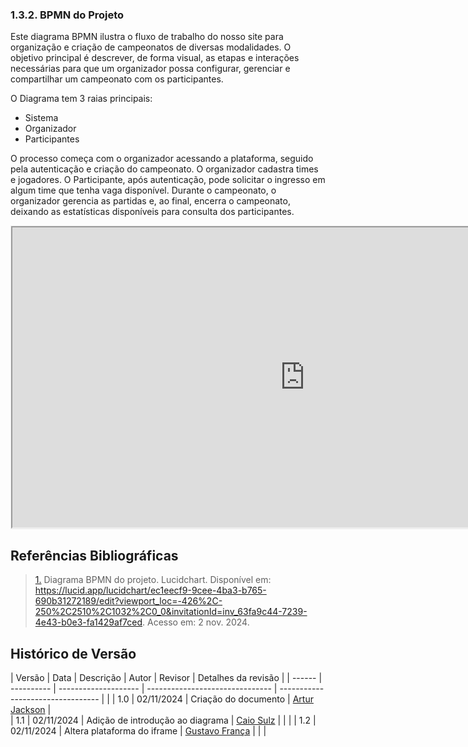 ### 1.3.2. BPMN do Projeto

 Este diagrama BPMN ilustra o fluxo de trabalho do nosso site para organização e criação de campeonatos de diversas modalidades. O objetivo principal é descrever, de forma visual, as etapas e interações necessárias para que um organizador possa configurar, gerenciar e compartilhar um campeonato com os participantes.
 
 O Diagrama tem 3 raias principais:

- Sistema
- Organizador
- Participantes

O processo começa com o organizador acessando a plataforma, seguido pela autenticação e criação do campeonato. O organizador cadastra times e jogadores. O Participante, após autenticação, pode solicitar o ingresso em algum time que tenha vaga disponível. Durante o campeonato, o organizador gerencia as partidas e, ao final, encerra o campeonato, deixando as estatísticas disponíveis para consulta dos participantes.

<div style="min-width: 935px; min-height: 480px; background-color: #f4f4f4; border: 1px solid #efefef">
  <iframe src="https://app.mural.co/embed/bc0f9db3-fa2a-4097-afb8-e7b5908e0ac5"
          width="100%"
          height="480px"
          sandbox="allow-same-origin allow-scripts allow-modals allow-popups allow-popups-to-escape-sandbox">
  </iframe>
</div>

## <a>Referências Bibliográficas</a>

> <a id="REF1" href="#anchor_1">1.</a> Diagrama BPMN do projeto. Lucidchart. Disponível em: <https://lucid.app/lucidchart/ec1eecf9-9cee-4ba3-b765-690b31272189/edit?viewport_loc=-426%2C-250%2C2510%2C1032%2C0_0&invitationId=inv_63fa9c44-7239-4e43-b0e3-fa1429af7ced>. Acesso em: 2 nov. 2024.



## Histórico de Versão

| Versão | Data       | Descrição            | Autor              | Revisor                 | Detalhes da revisão |
| ------ | ---------- | -------------------- | ------------------------------- | --------------------------------- | |
| 1.0    | 02/11/2024 | Criação do documento | [Artur Jackson](https://github.com/artur-jack) |  
| 1.1    | 02/11/2024 | Adição de introdução ao diagrama | [Caio Sulz](https://github.com/CaioSulz) | | |
| 1.2    | 02/11/2024 | Altera plataforma do iframe | [Gustavo França](https://github.com/gutavofbs) | | |
